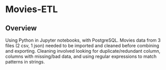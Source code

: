 # Movies-ETL

## Overview
Using Python in Jupyter notebooks, with PostgreSQL. Movies data from 3 files (2 csv, 1 json) needed to be imported and cleaned before combining and exporting. Cleaning involved looking for duplicate/redundant column, columns with missing/bad data, and using regular expressions to match patterns in strings.
